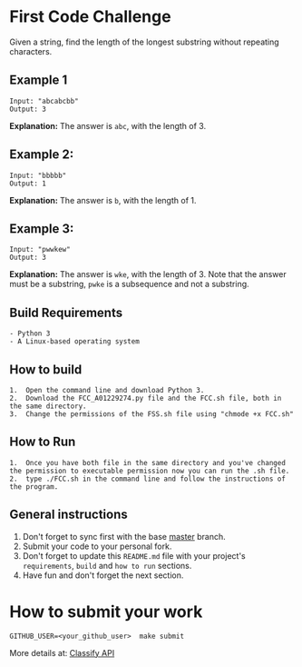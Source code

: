 First Code Challenge
====================

Given a string, find the length of the longest substring without repeating characters.

Example 1
---------
```
Input: "abcabcbb"
Output: 3
```

**Explanation:** The answer is `abc`, with the length of 3.


Example 2:
----------
```
Input: "bbbbb"
Output: 1
```

**Explanation:** The answer is `b`, with the length of 1.


Example 3:
----------
```
Input: "pwwkew"
Output: 3
```
**Explanation:** The answer is `wke`, with the length of 3.
Note that the answer must be a substring, `pwke` is a subsequence and not a substring.


Build Requirements
------------------
```
- Python 3
- A Linux-based operating system
```


How to build
------------
```
1.	Open the command line and download Python 3.
2.	Download the FCC_A01229274.py file and the FCC.sh file, both in the same directory.	
3.	Change the permissions of the FSS.sh file using "chmode +x FCC.sh"

```


How to Run
----------
```
1.	Once you have both file in the same directory and you've changed the permission to executable permission now you can run the .sh file.
2.	type ./FCC.sh in the command line and follow the instructions of the program.
```


General instructions
--------------------
1. Don't forget to sync first with the base [master](https://github.com/CodersSquad/ap-labs) branch.
2. Submit your code to your personal fork.
3. Don't forget to update this `README.md` file with your project's `requirements`, `build` and `how to run` sections.
4. Have fun and don't forget the next section.


How to submit your work
=======================
```
GITHUB_USER=<your_github_user>  make submit
```
More details at: [Classify API](../../classify.md)
